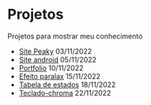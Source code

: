 # Projetos
 Projetos para mostrar meu conhecimento

<ul>
 <li><a href="https://sapuiat.github.io/projetos/peaky/index.html">Site Peaky</a> 03/11/2022
 <li><a href="https://sapuiat.github.io/projetos/android/index.html">Site android</a> 05/11/2022
 <li><a href="https://sapuiat.github.io/projetos/mini-portfolio/index.html">Portfolio</a> 10/11/2022
 <li><a href="https://sapuiat.github.io/projetos/paralax/index.html">Efeito paralax</a> 15/11/2022
 <li><a href="https://sapuiat.github.io/projetos/tabela-estados/index.html">Tabela de estados</a> 18/11/2022
 <li><a href="https://sapuiat.github.io/projetos/tabela-chroma/index.html">Teclado-chroma</a> 22/11/2022
 


